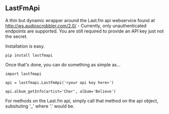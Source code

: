 LastFmApi
---------

A thin but dynamic wrapper around the Last.fm api webservice found at
http://ws.audioscrobbler.com/2.0/ - Currently, only unauthenticated endpoints
are supported. You are still required to provide an API key just not the
secret.

Installation is easy.

    pip install lastfmapi

Once that's done, you can do something as simple as...

    import lastfmapi
    
    api = lastfmapi.LastFmApi('<your api key here>')
    
    api.album_getInfo(artist='Cher', album='Believe')

For methods on the Last.fm api, simply call that method on the api object,
subsituting '_' where '.' would be.
